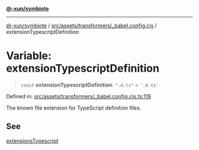 [**@-xun/symbiote**](../../../../../README.md)

***

[@-xun/symbiote](../../../../../README.md) / [src/assets/transformers/\_babel.config.cjs](../README.md) / extensionTypescriptDefinition

# Variable: extensionTypescriptDefinition

> `const` **extensionTypescriptDefinition**: `".d.ts"` = `'.d.ts'`

Defined in: [src/assets/transformers/\_babel.config.cjs.ts:119](https://github.com/Xunnamius/symbiote/blob/0240ff85261f41befe2983f7e894edff74495bad/src/assets/transformers/_babel.config.cjs.ts#L119)

The known file extension for TypeScript definition files.

## See

[extensionsTypescript](extensionsTypescript.md)
